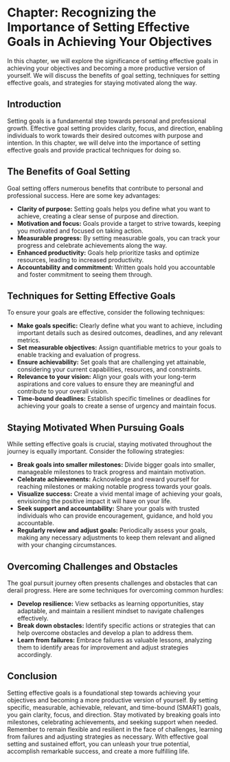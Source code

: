 Chapter: Recognizing the Importance of Setting Effective Goals in Achieving Your Objectives
===========================================================================================

In this chapter, we will explore the significance of setting effective goals in achieving your objectives and becoming a more productive version of yourself. We will discuss the benefits of goal setting, techniques for setting effective goals, and strategies for staying motivated along the way.

Introduction
------------

Setting goals is a fundamental step towards personal and professional growth. Effective goal setting provides clarity, focus, and direction, enabling individuals to work towards their desired outcomes with purpose and intention. In this chapter, we will delve into the importance of setting effective goals and provide practical techniques for doing so.

The Benefits of Goal Setting
----------------------------

Goal setting offers numerous benefits that contribute to personal and professional success. Here are some key advantages:

* **Clarity of purpose:** Setting goals helps you define what you want to achieve, creating a clear sense of purpose and direction.
* **Motivation and focus:** Goals provide a target to strive towards, keeping you motivated and focused on taking action.
* **Measurable progress:** By setting measurable goals, you can track your progress and celebrate achievements along the way.
* **Enhanced productivity:** Goals help prioritize tasks and optimize resources, leading to increased productivity.
* **Accountability and commitment:** Written goals hold you accountable and foster commitment to seeing them through.

Techniques for Setting Effective Goals
--------------------------------------

To ensure your goals are effective, consider the following techniques:

* **Make goals specific:** Clearly define what you want to achieve, including important details such as desired outcomes, deadlines, and any relevant metrics.
* **Set measurable objectives:** Assign quantifiable metrics to your goals to enable tracking and evaluation of progress.
* **Ensure achievability:** Set goals that are challenging yet attainable, considering your current capabilities, resources, and constraints.
* **Relevance to your vision:** Align your goals with your long-term aspirations and core values to ensure they are meaningful and contribute to your overall vision.
* **Time-bound deadlines:** Establish specific timelines or deadlines for achieving your goals to create a sense of urgency and maintain focus.

Staying Motivated When Pursuing Goals
-------------------------------------

While setting effective goals is crucial, staying motivated throughout the journey is equally important. Consider the following strategies:

* **Break goals into smaller milestones:** Divide bigger goals into smaller, manageable milestones to track progress and maintain motivation.
* **Celebrate achievements:** Acknowledge and reward yourself for reaching milestones or making notable progress towards your goals.
* **Visualize success:** Create a vivid mental image of achieving your goals, envisioning the positive impact it will have on your life.
* **Seek support and accountability:** Share your goals with trusted individuals who can provide encouragement, guidance, and hold you accountable.
* **Regularly review and adjust goals:** Periodically assess your goals, making any necessary adjustments to keep them relevant and aligned with your changing circumstances.

Overcoming Challenges and Obstacles
-----------------------------------

The goal pursuit journey often presents challenges and obstacles that can derail progress. Here are some techniques for overcoming common hurdles:

* **Develop resilience:** View setbacks as learning opportunities, stay adaptable, and maintain a resilient mindset to navigate challenges effectively.
* **Break down obstacles:** Identify specific actions or strategies that can help overcome obstacles and develop a plan to address them.
* **Learn from failures:** Embrace failures as valuable lessons, analyzing them to identify areas for improvement and adjust strategies accordingly.

Conclusion
----------

Setting effective goals is a foundational step towards achieving your objectives and becoming a more productive version of yourself. By setting specific, measurable, achievable, relevant, and time-bound (SMART) goals, you gain clarity, focus, and direction. Stay motivated by breaking goals into milestones, celebrating achievements, and seeking support when needed. Remember to remain flexible and resilient in the face of challenges, learning from failures and adjusting strategies as necessary. With effective goal setting and sustained effort, you can unleash your true potential, accomplish remarkable success, and create a more fulfilling life.
